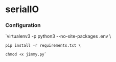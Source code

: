 # serialIO

### Configuration

`virtualenv3 -p python3 --no-site-packages .env	\

	pip install -r requirements.txt	\
	
	chmod +x jimmy.py`
